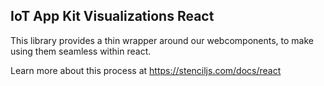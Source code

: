 ## IoT App Kit Visualizations React
This library provides a thin wrapper around our webcomponents, to make using them seamless within react.

Learn more about this process at https://stenciljs.com/docs/react
